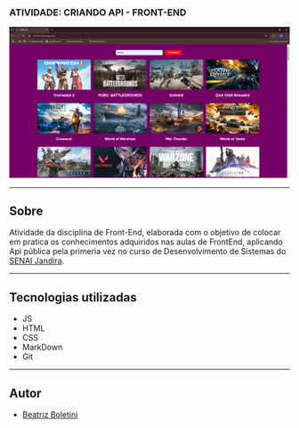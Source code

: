 ### ATIVIDADE: CRIANDO API - FRONT-END

![](./Capturar.PNG)

---

## Sobre 
Atividade da disciplina de Front-End, elaborada com o objetivo de colocar em pratica os conhecimentos adquiridos  nas aulas de FrontEnd, aplicando Api pública pela primeria vez no curso de Desenvolvimento de Sistemas do [SENAI Jandira](https://sp.senai.br/unidade/jandira/).

---
## Tecnologias utilizadas
- JS
- HTML
- CSS
- MarkDown
- Git

---
## Autor
- [Beatriz Boletini](https://github.com/boletini)


